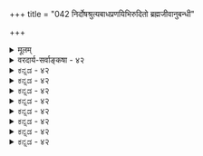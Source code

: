 +++
title = "042 निर्दोषश्रुत्यबाधप्रणयिभिरुदितो ब्रह्मजीवानुबन्धी"

+++
<details><summary>मूलम्</summary>

निर्दोषश्रुत्यबाधप्रणयिभिरुदितो ब्रह्मजीवानुबन्धी मायाविद्याविभागोऽप्यफल इह परोन्मोहनार्था हि माया ।  
मिथ्यार्थान् दर्शयित्वा विहरणमपि तैस्तादृशं भावयन्ती मायैव स्यादविद्या न कथमितरथा स्यादनुच्छेदनीया ॥ ४२ ॥
</details>

<details><summary>वरदार्य-सर्वाङ्कषा - ४२</summary>

ब्रह्मणोऽविद्याश्रयत्वानुपपत्तिं परिजिहीर्षुः कश्चित् मायाविद्याविभागमाश्रयत् । तदनूद्य दूषयतिनिर्दोषत्यादि । **निर्दोषश्रुत्यबाधप्रणयिभिः** = ब्रह्मणो निर्दोषत्वप्रतिपादकानाम् 'निरवद्यम्' इत्यादिश्रुतीनाम्

454 

मिथ्यार्थान् दर्शयित्वा विहरणमपि तैस्तादृशं भावयन्ती 

मायैव स्यादविद्या न कथमितरथा स्यादनुच्छेदनीया ॥42॥ 

**अबाधे** = यथाश्रुतार्थस्य बाधाभावे **प्रणयिभिः** = **विश्वासवद्भिः** = तादृशश्रुतेर्यथा बाधो न स्यात्तथा निर्वाह्यमिच्छद्भिः कैश्चित् **उदितः** = कथितः **ब्रह्मजीवानुबन्धी** = ब्रह्मानुबन्धी माया, जीवानुबन्धी अविद्या इति मायाविद्याविभागोऽपि **अफलः** = व्यर्थः । कुत इत्यत्र - **हि** = यतः माया **परोन्मोहनार्था** = इतरेषांव्यामोहजननी **इह** =अस्मिन् शास्त्रे कथ्यत इत्यध्याहार्यम् ॥ 

अस्तु परेषां मोहजननी माया । ब्रह्मगता माया जीवान् मोहयति । जीवास्तु मुग्धाः अविद्याया आश्रया इति ब्रह्मणो निरवद्यत्वं जातमेवेत्यत्र स्वतात्पर्यं विवृणोति - मिथ्यार्थानित्यादिना । **मिथ्यार्थान्** = मिथ्याभूतानर्थान् **दर्शयित्वा** = जीवेभ्यः प्रदर्श्य, **तैः** = तादृशैर्मिथ्यार्थदर्शिभिः जीवैस्सह **तादृशम्** = मिथ्याभूतम् **विहरणमपि** = लीलामपि **भावयन्ती** = ब्रह्मणः संपादयन्ती सा अविद्या मायैव **स्यात्** = अविद्यारूपैव कथं न स्यात्? मायया मोहितैः जीवैस्सह विहरणं हि सृष्टेरुद्देश इति 'लोकवत्तु लीलाकैवल्यम्' (ब्र.सू.2- 1) इत्युक्तम् । एवं यदि लीला कर्तव्या, तर्हि ब्रह्मणोऽपि मिथ्याभूतार्थदर्शनमावश्यकम् । लोके तु मायाविनः पुरुषा मिथ्यार्थान् इतरेभ्य एव प्रदर्शयन्ति, न तु स्वयं तत्पश्येयुः । ब्रह्म यदि स्वयमपि मिथ्याभूतानर्थान् पश्येत्, तर्हि भ्रान्तिदर्शनात् मायाविद्याविभागो निरर्थक इत्यत एव प्रथममेव ' अफलः' इत्युक्तम् । ननु जीवास्तु भ्रान्ताः । ब्रह्म तु न भ्रान्तम् । यथा वा 'एकश्चन्द्रः' इति ज्ञानवतामपि अङ्गुल्यवष्टम्भादिना द्विचन्द्रदर्शनं भवति, अथापि द्रष्टुः भीत्यादिकं न भवति, तद्वत् मिथ्यात्वेनैव जगद्दर्शनं ब्रह्मणः । जीवस्य तु सत्यत्वेन जगद्दर्शनमित्यस्ति महान् विशेष इति ब्रह्मणो नाविद्या, किन्तु मायैवेति चेत्तत्राह - **इतरथा** = यद्येतादृशदर्शनं न दोषः, तर्हि सा माया अनुच्छेदनीया **स्यात्** = निवर्तनीया न स्यात् । 'भूयश्चान्ते विश्वमायानिवृत्तिः' (श्वे. 1-10 ) इति सकलविधमायाया अपि निवृत्तिरेवाभिधीयते । द्विचन्द्रदर्शनादावपि अङ्गुल्यवष्टम्भो दोष एव, अविद्यमानवस्तुदर्शनहेतुत्वात् । तद्वत् मायापि अविद्यमानजगद्दर्शनहेतुत्वाद्दोष एव । अतश्च स्वव्यतिरिक्तसर्वनिवृत्तिरेव परमपुरुषार्थ इति ब्रह्मणो मायासंबन्धोऽपि दोष एव । अतश्च घट्टकुट्ट्यां प्रभातम् । अतो मायाविद्याविभागोऽपि नेष्टसाधकः ॥ 

अयमाशयः परेषाम् – 'ब्रह्मैव स्वाविद्यया संसरति, स्वविद्यया मुच्यते' इत्यत्र, स्वाविद्ययेत्यस्य स्वविषयिणी अविद्येत्यर्थः । एवं स्वविद्ययेत्यत्रापि । ब्रह्मविषयिण्या अविद्याया आश्रयः ब्रह्मैव । अयमेव ब्रह्माज्ञानवादः । एभिः ब्रह्मणोऽज्ञानाश्रयत्वमसहमानैः जरदद्वैतिभिः प्रायः परिणामाद्वैतिभिः भर्तृप्रपञ्चादिभिः मायाविद्ययोर्भेद उक्तः । तत्र माया ब्रह्मनिष्ठा, अविद्या तु जीवनिष्ठा इति ब्रह्मणोऽविद्याश्रयत्वं परिहृतम् । परन्तु लोके मायावी परानेव मोहयति, न त्वात्मानम् । 'मायामोहितः' इत्यादावपि ऐन्द्रजालिकादिमायया पर एव मोहितः । प्रकृते ब्रह्मव्यतिरिक्तस्य कस्यापि तदानीमभावात्, अनेनैव कल्पनेऽन्योन्याश्रयादिदोषाच्च नेष्टसिद्धिः । अत्र तु 'ब्रह्मैव संसरति स्वमायया' इति पक्षो दूष्यते ॥ 

188. 

455 

[ ब्रह्मणो जगदुपादानत्वनिर्वाहः ] 

मिथ्याभूतस्य सत्यं निरुपधि भजते न ह्युपादानभावं 

तस्योपाधिश्च मिथ्यात्मक इति निरधिष्ठानता नास्य युक्ता । 



वस्तुतस्तु - अविद्या इति विद्येतरत् किञ्चिद्वस्त्वेव विवक्षितम्, अदित्यसुरादिपदवत् । दितिरिति कश्यपप्रजापतेर्ज्येष्ठपत्नी । तदन्या तत्पत्नी अदितिरिति । एवमसुरपदमपि । इयं प्राचां प्रक्रिया । एवं अविद्यापदमपि तत्तत्प्रकरणानुरोधेन कर्म वा अन्यद्वा किञ्चिदभिधत्ते भावात्मकमेव स्वतः । अत एव भावरूपाज्ञानसाधनकेशोऽपि वृथा, तन्निरासप्रयासोऽपि ॥ 

काकदन्तपरीक्षावदेतादृशपरीक्षणम् । यद्यप्यध्यात्मशास्त्रेषु नाधिकं शोभतेऽञ्जसा ॥ तथाप्याचार्यवर्यास्तु तत्कालादिसमीक्षया । यक्षानुरूपन्यायेन किञ्चिदूचुस्तु वैभवात् ॥ गतः कालस्तादृशोऽद्येत्यवधेयं मनीषिभिः । शब्दस्य वर्धनं त्यक्त्वा वस्तुतत्त्वं विचिन्त्यताम् । अदितिश्च दितिश्चास्तां पत्न्यौ कश्यपसंमते । विद्याविद्ये मिलित्वैव साधनं नस्समीरिते ॥ ‘अविद्या कर्मसंज्ञान्ये' त्यार्षं वाक्यमपीक्ष्यताम् । अतो मायाश्रयत्वं तद्ब्रह्मणः कल्पितं धिया ॥ यतो मायेति नास्त्येव पृथक्काचित् स्वरूपतः । धर्मभूतज्ञानवत्सा कामादिपदबोधिता ॥ लीलोपकरणं सा तु ब्रह्मणो जगदीशितुः । प्रश्नातीतेति तात्पर्यादाह लीलापदं मुनिः ॥ 

ननु नेत्रदोषमूलकं द्विचन्द्रदर्शनं द्रष्टुः भयादिजनकं भवति । एकश्चन्द्रः' इति जानन्नेव कश्चित् बुद्धिपूर्वकमङ्गुल्यवष्टंभादिहेतुना चन्द्रद्वयं यदि पश्यति, तस्य भयादिकं न भवत्येव । एवमेवैन्द्रजालिक इतरान् व्यामोहयन् क्रीडति । स्वयं तु स्वसामर्थ्यं पश्यन्नन्दतीत्यदोष इति चेत्- 

तर्हि स्वीक्रियतां लीलावादः प्राज्ञैस्समीरितः । त्यज मिथ्यात्ववादं च ब्रह्मवैभवहारकम् ॥ तूष्णीं वा तिष्ठ दुर्ज्ञेयं तत्त्वं मत्वा सतामपि । गच्छ श्रेयस्करे मार्गे न मायावशगो भव ॥ ४२ ॥
</details>


<details><summary>ಕನ್ನಡ - ४२</summary>

मायॆ ब्रह्मनल्लिद्दु जगत्पष्टादिगळन्नु निर्वहिसलु सहकरिसुत्तदॆ. इदु दुःखादि हेतुवल्ल. अविद्यॆ जीवात्मनल्लिद्दु, व्यामोहादिगळन्नु हुट्टिसि दुःखादि हेतुवागुत्तदॆ ऎन्दु मायॆ मत्तु अविद्यॆगॆ भेद वन्नु हेळुव वादवन्नु निराकरिसुत्तारॆ. निर्दोषश्रुत्यबाधप्रण यिभिः उक्तः ब्रह्मजीवानुब मायाविद्याविभागोsपि अफलः -'परमात्मनु अविद्यादि दोषदूरनु' ऎम्ब श्रुतियन्नु कॆडिस बारदॆन्दु भाविसुव कॆलवरिन्द हेळल्पट्ट 'ब्रह्मनल्लिरुवुदु माया' 'जीवात्मनल्लिरुवुदु अविद्या' ऎम्ब विभागवू सह व्यर्थवे आगुत्तदॆ. इह माया परोन्नोहनार्था हि-प्रकृतदल्लि मायॆ मत्तॊब्बरन्नु मोहगॊळिसुवुदक्कागि इरुवुदष्टॆ. परमात्मनिगिन्तलू बेरॆयागि सत्य वाद 'जीव'पदार्थवन्नु ऒप्पदिरुवुदरिन्द परमोहनवू स्वमोहनवे आगुवुदरिन्द, एनु हेळिदरू ऎल्ल दोषवू परमात्मनिगे बरुवुदे हॊरतु, वस्तुतः दोष परिहारवागुवुदिल्लवॆन्दु अभिप्राय. 

ई विभागवू समर्थनीयवल्लवॆन्नुत्तारॆ - मिथ्यार्थान् दर्श यित्वा, तादृशं तैः विहरणमपि भावय माया अनिदैव कथं न स्यात् - असत्यवाद पदार्थगळन्नु सत्यदन्तॆ तोरिसिकॊट्टु, अवुगळॊन्दिगॆ ब्रह्मक्कॆ लीलारूपवाद व्यवहारगळन्नु माडुत्तिरुव कारण 

220 

[श्लोक 43 

- 188 - [प्रपञ्चमिथ्यात्वदिन्द अविद्या साधनक्रम निरास मिथ्याभूतस्य सत्यं निरुपधि भजते न ह्युपादानभावं 

तस्कोपाधिश्च मिथ्यात्मक इति निरधिष्टानता नास्य युक्ता तस्मात्सत्यानृते द्वे मिथुनमिति न सद्विश्वसत्ता ह्यबाध्या 

सद्विद्यायां च कार्यं ननु कथमसतस्सद्दवेदित्यु पात्तं ई मायॆ अविद्यॆयागिये हेगॆ आगलारदु? अविद्यॆय कार्यवन्ने ई मायॆयू माडुत्तिरुवुदरिन्द ऎरडू ऒन्दे आगुत्तदॆ. 

इतरथा अनुच्छेदनीया स्यात् - हीगल्लदॆ मायॆ इन्द्र जालदन्तॆ विचित्र दर्शनवन्नु मात्र माडिसुत्तदॆये हॊरतु, दुःखादि गळन्नु माडुवुदिल्ल. अविद्यॆये दुःखक्कॆ कारण. ई अविद्यॆ ब्रह्मदल्लि इल्लद कारण अदु नित्यनिर्दुष्ट ऎन्दु हेळुवुदादरॆ, ई मायॆ त्याज्यकोटियल्लि सेरदे होगबेकागुत्तदॆ. दुःखक्कॆ कारणवे त्याज्य. मायॆ दुःखक्कॆ कारणवल्लवॆन्दरॆ 'मायामेतां तरन्ति' इत्यादिवाक्य गळल्लि मायॆयन्नु त्याज्यवागि हेळिरुवुदु तप्पागुत्तदॆ. आद्दरिन्द त्याज्यवाद अविद्यॆये मायॆ. इवॆरडू भिन्नवल्ल । ४२ ।
</details>


<details><summary>ಕನ್ನಡ - ४२</summary>

मायॆ ब्रह्मनल्लिद्दु जगत्पष्टादिगळन्नु निर्वहिसलु सहकरिसुत्तदॆ. इदु दुःखादि हेतुवल्ल. अविद्यॆ जीवात्मनल्लिद्दु, व्यामोहादिगळन्नु हुट्टिसि दुःखादि हेतुवागुत्तदॆ ऎन्दु मायॆ मत्तु अविद्यॆगॆ भेद वन्नु हेळुव वादवन्नु निराकरिसुत्तारॆ. निर्दोषश्रुत्यबाधप्रण यिभिः उक्तः ब्रह्मजीवानुब मायाविद्याविभागोsपि अफलः -'परमात्मनु अविद्यादि दोषदूरनु' ऎम्ब श्रुतियन्नु कॆडिस बारदॆन्दु भाविसुव कॆलवरिन्द हेळल्पट्ट 'ब्रह्मनल्लिरुवुदु माया' 'जीवात्मनल्लिरुवुदु अविद्या' ऎम्ब विभागवू सह व्यर्थवे आगुत्तदॆ. इह माया परोन्नोहनार्था हि-प्रकृतदल्लि मायॆ मत्तॊब्बरन्नु मोहगॊळिसुवुदक्कागि इरुवुदष्टॆ. परमात्मनिगिन्तलू बेरॆयागि सत्य वाद 'जीव'पदार्थवन्नु ऒप्पदिरुवुदरिन्द परमोहनवू स्वमोहनवे आगुवुदरिन्द, एनु हेळिदरू ऎल्ल दोषवू परमात्मनिगे बरुवुदे हॊरतु, वस्तुतः दोष परिहारवागुवुदिल्लवॆन्दु अभिप्राय. 

ई विभागवू समर्थनीयवल्लवॆन्नुत्तारॆ - मिथ्यार्थान् दर्श यित्वा, तादृशं तैः विहरणमपि भावय माया अनिदैव कथं न स्यात् - असत्यवाद पदार्थगळन्नु सत्यदन्तॆ तोरिसिकॊट्टु, अवुगळॊन्दिगॆ ब्रह्मक्कॆ लीलारूपवाद व्यवहारगळन्नु माडुत्तिरुव कारण 

220 

[श्लोक 43 

- 188 - [प्रपञ्चमिथ्यात्वदिन्द अविद्या साधनक्रम निरास मिथ्याभूतस्य सत्यं निरुपधि भजते न ह्युपादानभावं 

तस्कोपाधिश्च मिथ्यात्मक इति निरधिष्टानता नास्य युक्ता तस्मात्सत्यानृते द्वे मिथुनमिति न सद्विश्वसत्ता ह्यबाध्या 

सद्विद्यायां च कार्यं ननु कथमसतस्सद्दवेदित्यु पात्तं ई मायॆ अविद्यॆयागिये हेगॆ आगलारदु? अविद्यॆय कार्यवन्ने ई मायॆयू माडुत्तिरुवुदरिन्द ऎरडू ऒन्दे आगुत्तदॆ. 

इतरथा अनुच्छेदनीया स्यात् - हीगल्लदॆ मायॆ इन्द्र जालदन्तॆ विचित्र दर्शनवन्नु मात्र माडिसुत्तदॆये हॊरतु, दुःखादि गळन्नु माडुवुदिल्ल. अविद्यॆये दुःखक्कॆ कारण. ई अविद्यॆ ब्रह्मदल्लि इल्लद कारण अदु नित्यनिर्दुष्ट ऎन्दु हेळुवुदादरॆ, ई मायॆ त्याज्यकोटियल्लि सेरदे होगबेकागुत्तदॆ. दुःखक्कॆ कारणवे त्याज्य. मायॆ दुःखक्कॆ कारणवल्लवॆन्दरॆ 'मायामेतां तरन्ति' इत्यादिवाक्य गळल्लि मायॆयन्नु त्याज्यवागि हेळिरुवुदु तप्पागुत्तदॆ. आद्दरिन्द त्याज्यवाद अविद्यॆये मायॆ. इवॆरडू भिन्नवल्ल । ४२ ।
</details>



<details><summary>ಕನ್ನಡ - ४२</summary>

मायॆ ब्रह्मनल्लिद्दु जगत्पष्टादिगळन्नु निर्वहिसलु सहकरिसुत्तदॆ. इदु दुःखादि हेतुवल्ल. अविद्यॆ जीवात्मनल्लिद्दु, व्यामोहादिगळन्नु हुट्टिसि दुःखादि हेतुवागुत्तदॆ ऎन्दु मायॆ मत्तु अविद्यॆगॆ भेद वन्नु हेळुव वादवन्नु निराकरिसुत्तारॆ. निर्दोषश्रुत्यबाधप्रण यिभिः उक्तः ब्रह्मजीवानुब मायाविद्याविभागोsपि अफलः -'परमात्मनु अविद्यादि दोषदूरनु' ऎम्ब श्रुतियन्नु कॆडिस बारदॆन्दु भाविसुव कॆलवरिन्द हेळल्पट्ट 'ब्रह्मनल्लिरुवुदु माया' 'जीवात्मनल्लिरुवुदु अविद्या' ऎम्ब विभागवू सह व्यर्थवे आगुत्तदॆ. इह माया परोन्नोहनार्था हि-प्रकृतदल्लि मायॆ मत्तॊब्बरन्नु मोहगॊळिसुवुदक्कागि इरुवुदष्टॆ. परमात्मनिगिन्तलू बेरॆयागि सत्य वाद 'जीव'पदार्थवन्नु ऒप्पदिरुवुदरिन्द परमोहनवू स्वमोहनवे आगुवुदरिन्द, एनु हेळिदरू ऎल्ल दोषवू परमात्मनिगे बरुवुदे हॊरतु, वस्तुतः दोष परिहारवागुवुदिल्लवॆन्दु अभिप्राय. 

ई विभागवू समर्थनीयवल्लवॆन्नुत्तारॆ - मिथ्यार्थान् दर्श यित्वा, तादृशं तैः विहरणमपि भावय माया अनिदैव कथं न स्यात् - असत्यवाद पदार्थगळन्नु सत्यदन्तॆ तोरिसिकॊट्टु, अवुगळॊन्दिगॆ ब्रह्मक्कॆ लीलारूपवाद व्यवहारगळन्नु माडुत्तिरुव कारण 

220 

[श्लोक 43 

- 188 - [प्रपञ्चमिथ्यात्वदिन्द अविद्या साधनक्रम निरास मिथ्याभूतस्य सत्यं निरुपधि भजते न ह्युपादानभावं 

तस्कोपाधिश्च मिथ्यात्मक इति निरधिष्टानता नास्य युक्ता तस्मात्सत्यानृते द्वे मिथुनमिति न सद्विश्वसत्ता ह्यबाध्या 

सद्विद्यायां च कार्यं ननु कथमसतस्सद्दवेदित्यु पात्तं ई मायॆ अविद्यॆयागिये हेगॆ आगलारदु? अविद्यॆय कार्यवन्ने ई मायॆयू माडुत्तिरुवुदरिन्द ऎरडू ऒन्दे आगुत्तदॆ. 

इतरथा अनुच्छेदनीया स्यात् - हीगल्लदॆ मायॆ इन्द्र जालदन्तॆ विचित्र दर्शनवन्नु मात्र माडिसुत्तदॆये हॊरतु, दुःखादि गळन्नु माडुवुदिल्ल. अविद्यॆये दुःखक्कॆ कारण. ई अविद्यॆ ब्रह्मदल्लि इल्लद कारण अदु नित्यनिर्दुष्ट ऎन्दु हेळुवुदादरॆ, ई मायॆ त्याज्यकोटियल्लि सेरदे होगबेकागुत्तदॆ. दुःखक्कॆ कारणवे त्याज्य. मायॆ दुःखक्कॆ कारणवल्लवॆन्दरॆ 'मायामेतां तरन्ति' इत्यादिवाक्य गळल्लि मायॆयन्नु त्याज्यवागि हेळिरुवुदु तप्पागुत्तदॆ. आद्दरिन्द त्याज्यवाद अविद्यॆये मायॆ. इवॆरडू भिन्नवल्ल । ४२ ।
</details>


<details><summary>ಕನ್ನಡ - ४२</summary>

मायॆ ब्रह्मनल्लिद्दु जगत्पष्टादिगळन्नु निर्वहिसलु सहकरिसुत्तदॆ. इदु दुःखादि हेतुवल्ल. अविद्यॆ जीवात्मनल्लिद्दु, व्यामोहादिगळन्नु हुट्टिसि दुःखादि हेतुवागुत्तदॆ ऎन्दु मायॆ मत्तु अविद्यॆगॆ भेद वन्नु हेळुव वादवन्नु निराकरिसुत्तारॆ. निर्दोषश्रुत्यबाधप्रण यिभिः उक्तः ब्रह्मजीवानुब मायाविद्याविभागोsपि अफलः -'परमात्मनु अविद्यादि दोषदूरनु' ऎम्ब श्रुतियन्नु कॆडिस बारदॆन्दु भाविसुव कॆलवरिन्द हेळल्पट्ट 'ब्रह्मनल्लिरुवुदु माया' 'जीवात्मनल्लिरुवुदु अविद्या' ऎम्ब विभागवू सह व्यर्थवे आगुत्तदॆ. इह माया परोन्नोहनार्था हि-प्रकृतदल्लि मायॆ मत्तॊब्बरन्नु मोहगॊळिसुवुदक्कागि इरुवुदष्टॆ. परमात्मनिगिन्तलू बेरॆयागि सत्य वाद 'जीव'पदार्थवन्नु ऒप्पदिरुवुदरिन्द परमोहनवू स्वमोहनवे आगुवुदरिन्द, एनु हेळिदरू ऎल्ल दोषवू परमात्मनिगे बरुवुदे हॊरतु, वस्तुतः दोष परिहारवागुवुदिल्लवॆन्दु अभिप्राय. 

ई विभागवू समर्थनीयवल्लवॆन्नुत्तारॆ - मिथ्यार्थान् दर्श यित्वा, तादृशं तैः विहरणमपि भावय माया अनिदैव कथं न स्यात् - असत्यवाद पदार्थगळन्नु सत्यदन्तॆ तोरिसिकॊट्टु, अवुगळॊन्दिगॆ ब्रह्मक्कॆ लीलारूपवाद व्यवहारगळन्नु माडुत्तिरुव कारण 

220 

[श्लोक 43 

- 188 - [प्रपञ्चमिथ्यात्वदिन्द अविद्या साधनक्रम निरास मिथ्याभूतस्य सत्यं निरुपधि भजते न ह्युपादानभावं 

तस्कोपाधिश्च मिथ्यात्मक इति निरधिष्टानता नास्य युक्ता तस्मात्सत्यानृते द्वे मिथुनमिति न सद्विश्वसत्ता ह्यबाध्या 

सद्विद्यायां च कार्यं ननु कथमसतस्सद्दवेदित्यु पात्तं ई मायॆ अविद्यॆयागिये हेगॆ आगलारदु? अविद्यॆय कार्यवन्ने ई मायॆयू माडुत्तिरुवुदरिन्द ऎरडू ऒन्दे आगुत्तदॆ. 

इतरथा अनुच्छेदनीया स्यात् - हीगल्लदॆ मायॆ इन्द्र जालदन्तॆ विचित्र दर्शनवन्नु मात्र माडिसुत्तदॆये हॊरतु, दुःखादि गळन्नु माडुवुदिल्ल. अविद्यॆये दुःखक्कॆ कारण. ई अविद्यॆ ब्रह्मदल्लि इल्लद कारण अदु नित्यनिर्दुष्ट ऎन्दु हेळुवुदादरॆ, ई मायॆ त्याज्यकोटियल्लि सेरदे होगबेकागुत्तदॆ. दुःखक्कॆ कारणवे त्याज्य. मायॆ दुःखक्कॆ कारणवल्लवॆन्दरॆ 'मायामेतां तरन्ति' इत्यादिवाक्य गळल्लि मायॆयन्नु त्याज्यवागि हेळिरुवुदु तप्पागुत्तदॆ. आद्दरिन्द त्याज्यवाद अविद्यॆये मायॆ. इवॆरडू भिन्नवल्ल । ४२ ।
</details>



<details><summary>ಕನ್ನಡ - ४२</summary>

मायॆ ब्रह्मनल्लिद्दु जगत्पष्टादिगळन्नु निर्वहिसलु सहकरिसुत्तदॆ. इदु दुःखादि हेतुवल्ल. अविद्यॆ जीवात्मनल्लिद्दु, व्यामोहादिगळन्नु हुट्टिसि दुःखादि हेतुवागुत्तदॆ ऎन्दु मायॆ मत्तु अविद्यॆगॆ भेद वन्नु हेळुव वादवन्नु निराकरिसुत्तारॆ. निर्दोषश्रुत्यबाधप्रण यिभिः उक्तः ब्रह्मजीवानुब मायाविद्याविभागोsपि अफलः -'परमात्मनु अविद्यादि दोषदूरनु' ऎम्ब श्रुतियन्नु कॆडिस बारदॆन्दु भाविसुव कॆलवरिन्द हेळल्पट्ट 'ब्रह्मनल्लिरुवुदु माया' 'जीवात्मनल्लिरुवुदु अविद्या' ऎम्ब विभागवू सह व्यर्थवे आगुत्तदॆ. इह माया परोन्नोहनार्था हि-प्रकृतदल्लि मायॆ मत्तॊब्बरन्नु मोहगॊळिसुवुदक्कागि इरुवुदष्टॆ. परमात्मनिगिन्तलू बेरॆयागि सत्य वाद 'जीव'पदार्थवन्नु ऒप्पदिरुवुदरिन्द परमोहनवू स्वमोहनवे आगुवुदरिन्द, एनु हेळिदरू ऎल्ल दोषवू परमात्मनिगे बरुवुदे हॊरतु, वस्तुतः दोष परिहारवागुवुदिल्लवॆन्दु अभिप्राय. 

ई विभागवू समर्थनीयवल्लवॆन्नुत्तारॆ - मिथ्यार्थान् दर्श यित्वा, तादृशं तैः विहरणमपि भावय माया अनिदैव कथं न स्यात् - असत्यवाद पदार्थगळन्नु सत्यदन्तॆ तोरिसिकॊट्टु, अवुगळॊन्दिगॆ ब्रह्मक्कॆ लीलारूपवाद व्यवहारगळन्नु माडुत्तिरुव कारण 

220 

[श्लोक 43 

- 188 - [प्रपञ्चमिथ्यात्वदिन्द अविद्या साधनक्रम निरास मिथ्याभूतस्य सत्यं निरुपधि भजते न ह्युपादानभावं 

तस्कोपाधिश्च मिथ्यात्मक इति निरधिष्टानता नास्य युक्ता तस्मात्सत्यानृते द्वे मिथुनमिति न सद्विश्वसत्ता ह्यबाध्या 

सद्विद्यायां च कार्यं ननु कथमसतस्सद्दवेदित्यु पात्तं ई मायॆ अविद्यॆयागिये हेगॆ आगलारदु? अविद्यॆय कार्यवन्ने ई मायॆयू माडुत्तिरुवुदरिन्द ऎरडू ऒन्दे आगुत्तदॆ. 

इतरथा अनुच्छेदनीया स्यात् - हीगल्लदॆ मायॆ इन्द्र जालदन्तॆ विचित्र दर्शनवन्नु मात्र माडिसुत्तदॆये हॊरतु, दुःखादि गळन्नु माडुवुदिल्ल. अविद्यॆये दुःखक्कॆ कारण. ई अविद्यॆ ब्रह्मदल्लि इल्लद कारण अदु नित्यनिर्दुष्ट ऎन्दु हेळुवुदादरॆ, ई मायॆ त्याज्यकोटियल्लि सेरदे होगबेकागुत्तदॆ. दुःखक्कॆ कारणवे त्याज्य. मायॆ दुःखक्कॆ कारणवल्लवॆन्दरॆ 'मायामेतां तरन्ति' इत्यादिवाक्य गळल्लि मायॆयन्नु त्याज्यवागि हेळिरुवुदु तप्पागुत्तदॆ. आद्दरिन्द त्याज्यवाद अविद्यॆये मायॆ. इवॆरडू भिन्नवल्ल । ४२ ।
</details>


<details><summary>ಕನ್ನಡ - ४२</summary>

मायॆ ब्रह्मनल्लिद्दु जगत्पष्टादिगळन्नु निर्वहिसलु सहकरिसुत्तदॆ. इदु दुःखादि हेतुवल्ल. अविद्यॆ जीवात्मनल्लिद्दु, व्यामोहादिगळन्नु हुट्टिसि दुःखादि हेतुवागुत्तदॆ ऎन्दु मायॆ मत्तु अविद्यॆगॆ भेद वन्नु हेळुव वादवन्नु निराकरिसुत्तारॆ. निर्दोषश्रुत्यबाधप्रण यिभिः उक्तः ब्रह्मजीवानुब मायाविद्याविभागोsपि अफलः -'परमात्मनु अविद्यादि दोषदूरनु' ऎम्ब श्रुतियन्नु कॆडिस बारदॆन्दु भाविसुव कॆलवरिन्द हेळल्पट्ट 'ब्रह्मनल्लिरुवुदु माया' 'जीवात्मनल्लिरुवुदु अविद्या' ऎम्ब विभागवू सह व्यर्थवे आगुत्तदॆ. इह माया परोन्नोहनार्था हि-प्रकृतदल्लि मायॆ मत्तॊब्बरन्नु मोहगॊळिसुवुदक्कागि इरुवुदष्टॆ. परमात्मनिगिन्तलू बेरॆयागि सत्य वाद 'जीव'पदार्थवन्नु ऒप्पदिरुवुदरिन्द परमोहनवू स्वमोहनवे आगुवुदरिन्द, एनु हेळिदरू ऎल्ल दोषवू परमात्मनिगे बरुवुदे हॊरतु, वस्तुतः दोष परिहारवागुवुदिल्लवॆन्दु अभिप्राय. 

ई विभागवू समर्थनीयवल्लवॆन्नुत्तारॆ - मिथ्यार्थान् दर्श यित्वा, तादृशं तैः विहरणमपि भावय माया अनिदैव कथं न स्यात् - असत्यवाद पदार्थगळन्नु सत्यदन्तॆ तोरिसिकॊट्टु, अवुगळॊन्दिगॆ ब्रह्मक्कॆ लीलारूपवाद व्यवहारगळन्नु माडुत्तिरुव कारण 

220 

[श्लोक 43 

- 188 - [प्रपञ्चमिथ्यात्वदिन्द अविद्या साधनक्रम निरास मिथ्याभूतस्य सत्यं निरुपधि भजते न ह्युपादानभावं 

तस्कोपाधिश्च मिथ्यात्मक इति निरधिष्टानता नास्य युक्ता तस्मात्सत्यानृते द्वे मिथुनमिति न सद्विश्वसत्ता ह्यबाध्या 

सद्विद्यायां च कार्यं ननु कथमसतस्सद्दवेदित्यु पात्तं ई मायॆ अविद्यॆयागिये हेगॆ आगलारदु? अविद्यॆय कार्यवन्ने ई मायॆयू माडुत्तिरुवुदरिन्द ऎरडू ऒन्दे आगुत्तदॆ. 

इतरथा अनुच्छेदनीया स्यात् - हीगल्लदॆ मायॆ इन्द्र जालदन्तॆ विचित्र दर्शनवन्नु मात्र माडिसुत्तदॆये हॊरतु, दुःखादि गळन्नु माडुवुदिल्ल. अविद्यॆये दुःखक्कॆ कारण. ई अविद्यॆ ब्रह्मदल्लि इल्लद कारण अदु नित्यनिर्दुष्ट ऎन्दु हेळुवुदादरॆ, ई मायॆ त्याज्यकोटियल्लि सेरदे होगबेकागुत्तदॆ. दुःखक्कॆ कारणवे त्याज्य. मायॆ दुःखक्कॆ कारणवल्लवॆन्दरॆ 'मायामेतां तरन्ति' इत्यादिवाक्य गळल्लि मायॆयन्नु त्याज्यवागि हेळिरुवुदु तप्पागुत्तदॆ. आद्दरिन्द त्याज्यवाद अविद्यॆये मायॆ. इवॆरडू भिन्नवल्ल । ४२ ।
</details>



<details><summary>ಕನ್ನಡ - ४२</summary>

मायॆ ब्रह्मनल्लिद्दु जगत्पष्टादिगळन्नु निर्वहिसलु सहकरिसुत्तदॆ. इदु दुःखादि हेतुवल्ल. अविद्यॆ जीवात्मनल्लिद्दु, व्यामोहादिगळन्नु हुट्टिसि दुःखादि हेतुवागुत्तदॆ ऎन्दु मायॆ मत्तु अविद्यॆगॆ भेद वन्नु हेळुव वादवन्नु निराकरिसुत्तारॆ. निर्दोषश्रुत्यबाधप्रण यिभिः उक्तः ब्रह्मजीवानुब मायाविद्याविभागोsपि अफलः -'परमात्मनु अविद्यादि दोषदूरनु' ऎम्ब श्रुतियन्नु कॆडिस बारदॆन्दु भाविसुव कॆलवरिन्द हेळल्पट्ट 'ब्रह्मनल्लिरुवुदु माया' 'जीवात्मनल्लिरुवुदु अविद्या' ऎम्ब विभागवू सह व्यर्थवे आगुत्तदॆ. इह माया परोन्नोहनार्था हि-प्रकृतदल्लि मायॆ मत्तॊब्बरन्नु मोहगॊळिसुवुदक्कागि इरुवुदष्टॆ. परमात्मनिगिन्तलू बेरॆयागि सत्य वाद 'जीव'पदार्थवन्नु ऒप्पदिरुवुदरिन्द परमोहनवू स्वमोहनवे आगुवुदरिन्द, एनु हेळिदरू ऎल्ल दोषवू परमात्मनिगे बरुवुदे हॊरतु, वस्तुतः दोष परिहारवागुवुदिल्लवॆन्दु अभिप्राय. 

ई विभागवू समर्थनीयवल्लवॆन्नुत्तारॆ - मिथ्यार्थान् दर्श यित्वा, तादृशं तैः विहरणमपि भावय माया अनिदैव कथं न स्यात् - असत्यवाद पदार्थगळन्नु सत्यदन्तॆ तोरिसिकॊट्टु, अवुगळॊन्दिगॆ ब्रह्मक्कॆ लीलारूपवाद व्यवहारगळन्नु माडुत्तिरुव कारण 

220 

[श्लोक 43 

- 188 - [प्रपञ्चमिथ्यात्वदिन्द अविद्या साधनक्रम निरास मिथ्याभूतस्य सत्यं निरुपधि भजते न ह्युपादानभावं 

तस्कोपाधिश्च मिथ्यात्मक इति निरधिष्टानता नास्य युक्ता तस्मात्सत्यानृते द्वे मिथुनमिति न सद्विश्वसत्ता ह्यबाध्या 

सद्विद्यायां च कार्यं ननु कथमसतस्सद्दवेदित्यु पात्तं ई मायॆ अविद्यॆयागिये हेगॆ आगलारदु? अविद्यॆय कार्यवन्ने ई मायॆयू माडुत्तिरुवुदरिन्द ऎरडू ऒन्दे आगुत्तदॆ. 

इतरथा अनुच्छेदनीया स्यात् - हीगल्लदॆ मायॆ इन्द्र जालदन्तॆ विचित्र दर्शनवन्नु मात्र माडिसुत्तदॆये हॊरतु, दुःखादि गळन्नु माडुवुदिल्ल. अविद्यॆये दुःखक्कॆ कारण. ई अविद्यॆ ब्रह्मदल्लि इल्लद कारण अदु नित्यनिर्दुष्ट ऎन्दु हेळुवुदादरॆ, ई मायॆ त्याज्यकोटियल्लि सेरदे होगबेकागुत्तदॆ. दुःखक्कॆ कारणवे त्याज्य. मायॆ दुःखक्कॆ कारणवल्लवॆन्दरॆ 'मायामेतां तरन्ति' इत्यादिवाक्य गळल्लि मायॆयन्नु त्याज्यवागि हेळिरुवुदु तप्पागुत्तदॆ. आद्दरिन्द त्याज्यवाद अविद्यॆये मायॆ. इवॆरडू भिन्नवल्ल । ४२ ।
</details>


<details><summary>ಕನ್ನಡ - ४२</summary>

मायॆ ब्रह्मनल्लिद्दु जगत्पष्टादिगळन्नु निर्वहिसलु सहकरिसुत्तदॆ. इदु दुःखादि हेतुवल्ल. अविद्यॆ जीवात्मनल्लिद्दु, व्यामोहादिगळन्नु हुट्टिसि दुःखादि हेतुवागुत्तदॆ ऎन्दु मायॆ मत्तु अविद्यॆगॆ भेद वन्नु हेळुव वादवन्नु निराकरिसुत्तारॆ. निर्दोषश्रुत्यबाधप्रण यिभिः उक्तः ब्रह्मजीवानुब मायाविद्याविभागोsपि अफलः -'परमात्मनु अविद्यादि दोषदूरनु' ऎम्ब श्रुतियन्नु कॆडिस बारदॆन्दु भाविसुव कॆलवरिन्द हेळल्पट्ट 'ब्रह्मनल्लिरुवुदु माया' 'जीवात्मनल्लिरुवुदु अविद्या' ऎम्ब विभागवू सह व्यर्थवे आगुत्तदॆ. इह माया परोन्नोहनार्था हि-प्रकृतदल्लि मायॆ मत्तॊब्बरन्नु मोहगॊळिसुवुदक्कागि इरुवुदष्टॆ. परमात्मनिगिन्तलू बेरॆयागि सत्य वाद 'जीव'पदार्थवन्नु ऒप्पदिरुवुदरिन्द परमोहनवू स्वमोहनवे आगुवुदरिन्द, एनु हेळिदरू ऎल्ल दोषवू परमात्मनिगे बरुवुदे हॊरतु, वस्तुतः दोष परिहारवागुवुदिल्लवॆन्दु अभिप्राय. 

ई विभागवू समर्थनीयवल्लवॆन्नुत्तारॆ - मिथ्यार्थान् दर्श यित्वा, तादृशं तैः विहरणमपि भावय माया अनिदैव कथं न स्यात् - असत्यवाद पदार्थगळन्नु सत्यदन्तॆ तोरिसिकॊट्टु, अवुगळॊन्दिगॆ ब्रह्मक्कॆ लीलारूपवाद व्यवहारगळन्नु माडुत्तिरुव कारण 

220 

[श्लोक 43 

- 188 - [प्रपञ्चमिथ्यात्वदिन्द अविद्या साधनक्रम निरास मिथ्याभूतस्य सत्यं निरुपधि भजते न ह्युपादानभावं 

तस्कोपाधिश्च मिथ्यात्मक इति निरधिष्टानता नास्य युक्ता तस्मात्सत्यानृते द्वे मिथुनमिति न सद्विश्वसत्ता ह्यबाध्या 

सद्विद्यायां च कार्यं ननु कथमसतस्सद्दवेदित्यु पात्तं ई मायॆ अविद्यॆयागिये हेगॆ आगलारदु? अविद्यॆय कार्यवन्ने ई मायॆयू माडुत्तिरुवुदरिन्द ऎरडू ऒन्दे आगुत्तदॆ. 

इतरथा अनुच्छेदनीया स्यात् - हीगल्लदॆ मायॆ इन्द्र जालदन्तॆ विचित्र दर्शनवन्नु मात्र माडिसुत्तदॆये हॊरतु, दुःखादि गळन्नु माडुवुदिल्ल. अविद्यॆये दुःखक्कॆ कारण. ई अविद्यॆ ब्रह्मदल्लि इल्लद कारण अदु नित्यनिर्दुष्ट ऎन्दु हेळुवुदादरॆ, ई मायॆ त्याज्यकोटियल्लि सेरदे होगबेकागुत्तदॆ. दुःखक्कॆ कारणवे त्याज्य. मायॆ दुःखक्कॆ कारणवल्लवॆन्दरॆ 'मायामेतां तरन्ति' इत्यादिवाक्य गळल्लि मायॆयन्नु त्याज्यवागि हेळिरुवुदु तप्पागुत्तदॆ. आद्दरिन्द त्याज्यवाद अविद्यॆये मायॆ. इवॆरडू भिन्नवल्ल । ४२ ।
</details>

